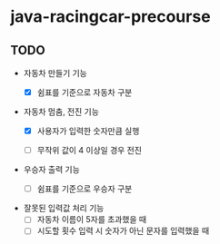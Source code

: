 # java-racingcar-precourse

## TODO
- 자동차 만들기 기능
  - [X] 쉼표를 기준으로 자동차 구분


- 자동차 멈춤, 전진 기능
  - [X] 사용자가 입력한 숫자만큼 실행
  - [ ] 무작위 값이 4 이상일 경우 전진


- 우승자 출력 기능
  - [ ] 쉼표를 기준으로 우승자 구분


- 잘못된 입력값 처리 기능
  - [ ] 자동차 이름이 5자를 초과했을 때
  - [ ] 시도할 횟수 입력 시 숫자가 아닌 문자를 입력했을 때
